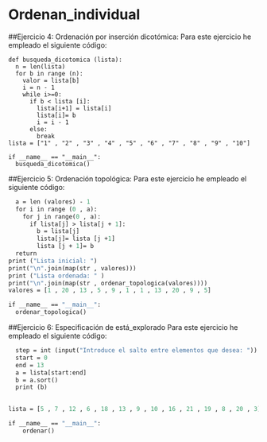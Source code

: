 # Ordenan_individual

##Ejercicio 4: Ordenación por inserción dicotómica:
Para este ejercicio he empleado el siguiente código:

```b = import random from randin(0,10)
def busqueda_dicotomica (lista):
  n = len(lista)
  for b in range (n):
    valor = lista[b]
    i = n - 1
    while i>=0:
      if b < lista [i]:
        lista[i+1] = lista[i]
        lista[i]= b
        i = i - 1
      else:
        break
lista = ["1" , "2" , "3" , "4" , "5" , "6" , "7" , "8" , "9" , "10"]

if __name__ == "__main__":
  busqueda_dicotomica()
```


##Ejercicio 5: Ordenación topológica:
Para este ejercicio he empleado el siguiente código:

```def ordenar_topologica (lista):
  a = len (valores) - 1
  for i in range (0 , a):
    for j in range(0 , a):
      if lista[j] > lista[j + 1]:
        b = lista[j]
        lista[j]= lista [j +1]
        lista [j + 1]= b
  return
print ("Lista inicial: ")
print("\n".join(map(str , valores)))
print ("Lista ordenada: " )
print("\n".join(map(str , ordenar_topologica(valores))))
valores = [1 , 20 , 13 , 5 , 9 , 1 , 1 , 13 , 20 , 9 , 5]

if __name__ == "__main__":
  ordenar_topologica()
```



##Ejercicio 6: Especificación de está_explorado
Para este ejercicio he empleado el siguiente código:

```def ordenar(a,b):
  step = int (input("Introduce el salto entre elementos que desea: "))
  start = 0
  end = 13
  a = lista[start:end]
  b = a.sort()
  print (b)
  

lista = [5 , 7 , 12 , 6 , 18 , 13 , 9 , 10 , 16 , 21 , 19 , 8 , 20 , 3]

if __name__ == "__main__":
    ordenar()
```
